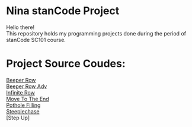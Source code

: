 # Nina stanCode Project
Hello there!\
This repository holds my programming projects done during the period of stanCode SC101 course.
# Project Source Coudes:
[Beeper Row](https://github.com/HSNUNina/NinastanCodeProject/blob/main/Nina's%20stanCode%20projects/BeeperRow.py)\
[Beeper Row Adv](https://github.com/HSNUNina/NinastanCodeProject/blob/main/Nina's%20stanCode%20projects/BeeperRowAdv.py)\
[Infinite Row](https://github.com/HSNUNina/NinastanCodeProject/blob/main/Nina's%20stanCode%20projects/InfiniteLoop.py)\
[Move To The End](https://github.com/HSNUNina/NinastanCodeProject/blob/main/Nina's%20stanCode%20projects/MoveToTheEnd.py)\
[Pothole Filling](https://github.com/HSNUNina/NinastanCodeProject/blob/main/Nina's%20stanCode%20projects/PotholeFilling.py)\
[Steeplechase](https://github.com/HSNUNina/NinastanCodeProject/blob/main/Nina's%20stanCode%20projects/Steeplechase.py)\
[Step Up]
